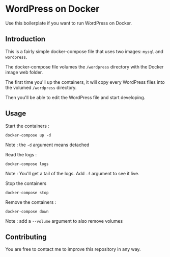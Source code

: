 # WordPress on Docker

Use this boilerplate if you want to run WordPress on Docker.

## Introduction

This is a fairly simple docker-compose file that uses two images: `mysql` and `wordpress`.

The docker-compose file volumes the `/wordpress` directory with the Docker image web folder.

The first time you'll up the containers, it will copy every WordPress files into the volumed `/wordpress` directory.

Then you'll be able to edit the WordPress file and start developing.

## Usage

Start the containers :

`docker-compose up -d`

Note : the `-d` argument means detached

Read the logs :

`docker-compose logs`

Note : You'll get a tail of the logs. Add `-f` argument to see it live.

Stop the containers

`docker-compose stop`

Remove the containers :

`docker-compose down`

Note : add a `--volume` argument to also remove volumes

## Contributing

You are free to contact me to improve this repository in any way.
